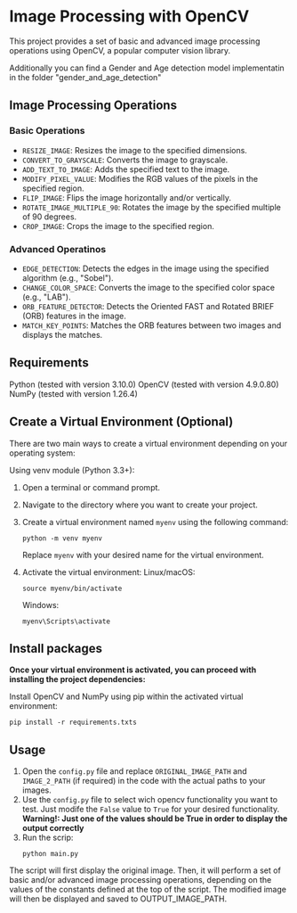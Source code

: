 # Image Processing with OpenCV

This project provides a set of basic and advanced image processing operations using OpenCV, a popular computer vision library.

Additionally you can find a Gender and Age detection model implementatin in the folder "gender_and_age_detection"

## Image Processing Operations

### Basic Operations

- `RESIZE_IMAGE`: Resizes the image to the specified dimensions.
- `CONVERT_TO_GRAYSCALE`: Converts the image to grayscale.
- `ADD_TEXT_TO_IMAGE`: Adds the specified text to the image.
- `MODIFY_PIXEL_VALUE`: Modifies the RGB values of the pixels in the specified region.
- `FLIP_IMAGE`: Flips the image horizontally and/or vertically.
- `ROTATE_IMAGE_MULTIPLE_90`: Rotates the image by the specified multiple of 90 degrees.
- `CROP_IMAGE`: Crops the image to the specified region.

### Advanced Operatinos

- `EDGE_DETECTION`: Detects the edges in the image using the specified algorithm (e.g., "Sobel").
- `CHANGE_COLOR_SPACE`: Converts the image to the specified color space (e.g., "LAB").
- `ORB_FEATURE_DETECTOR`: Detects the Oriented FAST and Rotated BRIEF (ORB) features in the image.
- `MATCH_KEY_POINTS`: Matches the ORB features between two images and displays the matches.

## Requirements

Python (tested with version 3.10.0)
OpenCV (tested with version 4.9.0.80)
NumPy (tested with version 1.26.4)

## Create a Virtual Environment (Optional)

There are two main ways to create a virtual environment depending on your operating system:

Using venv module (Python 3.3+):

1. Open a terminal or command prompt.

2. Navigate to the directory where you want to create your project.

3. Create a virtual environment named `myenv` using the following command:

   ```
   python -m venv myenv
   ```

   Replace `myenv` with your desired name for the virtual environment.

4. Activate the virtual environment:
   Linux/macOS:

   ```
   source myenv/bin/activate
   ```

   Windows:

   ```
   myenv\Scripts\activate
   ```

## Install packages

**Once your virtual environment is activated, you can proceed with installing the project dependencies:**

Install OpenCV and NumPy using pip within the activated virtual environment:

```
pip install -r requirements.txts
```

## Usage

1. Open the `config.py` file and replace `ORIGINAL_IMAGE_PATH` and `IMAGE_2_PATH` (if required) in the code with the actual paths to your images.
2. Use the `config.py` file to select wich opencv functionality you want to test. Just modife the `False` value to `True` for your desired functionality.
   **Warning!: Just one of the values should be True in order to display the output correctly**
3. Run the scrip:
   ```
   python main.py
   ```

The script will first display the original image. Then, it will perform a set of basic and/or advanced image processing operations, depending on the values of the constants defined at the top of the script. The modified image will then be displayed and saved to OUTPUT_IMAGE_PATH.
